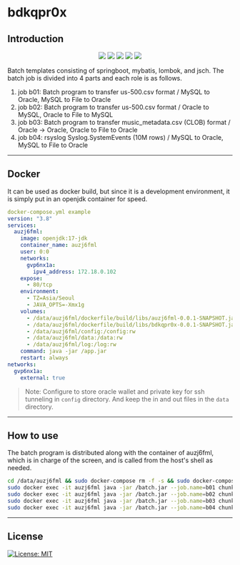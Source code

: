 # bdkqpr0x

## Introduction
<div align=center> 
  <img src="https://img.shields.io/badge/java-007396?style=for-the-badge&logo=java&logoColor=white">
  <img src="https://img.shields.io/badge/springboot-6DB33F?style=for-the-badge&logo=springboot&logoColor=white">
  <img src="https://img.shields.io/badge/oracle-F80000?style=for-the-badge&logo=oracle&logoColor=white">
  <img src="https://img.shields.io/badge/mysql-4479A1?style=for-the-badge&logo=mysql&logoColor=white">
  <img src="https://img.shields.io/badge/gradle-02303A?style=for-the-badge&logo=gradle&logoColor=white">
  <br>
</div>

Batch templates consisting of springboot, mybatis, lombok, and jsch.
The batch job is divided into 4 parts and each role is as follows.

1. job b01: Batch program to transfer us-500.csv format / MySQL to Oracle, MySQL to File to Oracle
2. job b02: Batch program to transfer us-500.csv format / Oracle to MySQL, Oracle to File to MySQL
3. job b03: Batch program to transfer music_metadata.csv (CLOB) format / Oracle -> Oracle, Oracle to File to Oracle
4. job b04: rsyslog Syslog.SystemEvents (10M rows) / MySQL to Oracle, MySQL to File to Oracle

* * *

## Docker
It can be used as docker build, but since it is a development environment, it is simply put in an openjdk container for speed.
```yml
docker-compose.yml example
version: "3.8"
services:
  auzj6fml:
    image: openjdk:17-jdk
    container_name: auzj6fml
    user: 0:0
    networks:
      gvp6nx1a:
        ipv4_address: 172.18.0.102
    expose:
      - 80/tcp
    environment:
      - TZ=Asia/Seoul
      - JAVA_OPTS=-Xmx1g
    volumes:
      - /data/auzj6fml/dockerfile/build/libs/auzj6fml-0.0.1-SNAPSHOT.jar:/app.jar:rw
      - /data/auzj6fml/dockerfile/build/libs/bdkqpr0x-0.0.1-SNAPSHOT.jar:/batch.jar:rw
      - /data/auzj6fml/config:/config:rw
      - /data/auzj6fml/data:/data:rw
      - /data/auzj6fml/log:/log:rw
    command: java -jar /app.jar
    restart: always
networks:
  gvp6nx1a:
    external: true
```
> Note: Configure to store oracle wallet and private key for ssh tunneling in `config` directory. And keep the in and out files in the `data` directory.

* * *

## How to use
The batch program is distributed along with the container of auzj6fml, which is in charge of the screen, and is called from the host's shell as needed.
```sh
cd /data/auzj6fml && sudo docker-compose rm -f -s && sudo docker-compose up -d && sudo docker exec -it auzj6fml date
sudo docker exec -it auzj6fml java -jar /batch.jar --job.name=b01 chunkSize=10000 requestDate=$(date "+%Y-%m-%d")
sudo docker exec -it auzj6fml java -jar /batch.jar --job.name=b02 chunkSize=10000 requestDate=$(date "+%Y-%m-%d")
sudo docker exec -it auzj6fml java -jar /batch.jar --job.name=b03 chunkSize=10000 requestDate=$(date "+%Y-%m-%d")
sudo docker exec -it auzj6fml java -jar /batch.jar --job.name=b04 chunkSize=10000 requestDate=$(date "+%Y-%m-%d")
```

* * *

## License
[![License: MIT](https://img.shields.io/badge/License-MIT-yellow.svg)](https://opensource.org/licenses/MIT)
